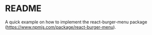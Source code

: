 # README

A quick example on how to implement the react-burger-menu package (<https://www.npmjs.com/package/react-burger-menu>).
